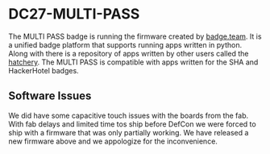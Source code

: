# DC27-MULTI-PASS
The MULTI PASS badge is running the firmware created by [badge.team](https://github.com/badgeteam/ESP32-Firmware). It is a unified badge platform that supports running apps written in python. Along with there is a repository of apps written by other users called the [hatchery](https://badge.team/). The MULTI PASS is compatible with apps written for the SHA and HackerHotel badges.

## Software Issues

We did have some capacitive touch issues with the boards from the fab. With fab delays and limited time tos ship before DefCon we were forced to ship with a firmware that was only partially working. We have released a new firmware above and we appologize for the inconvenience.
